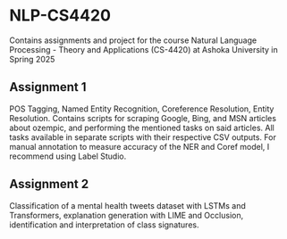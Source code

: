# NLP-CS4420
Contains assignments and project for the course Natural Language Processing - Theory and Applications (CS-4420) at Ashoka University in Spring 2025

## Assignment 1
POS Tagging, Named Entity Recognition, Coreference Resolution, Entity Resolution. Contains scripts for scraping Google, Bing, and MSN articles about ozempic, and performing the mentioned tasks on said articles. All tasks available in separate scripts with their respective CSV outputs. For manual annotation to measure accuracy of the NER and Coref model, I recommend using Label Studio. 

## Assignment 2
Classification of a mental health tweets dataset with LSTMs and Transformers, explanation generation with LIME and Occlusion, identification and interpretation of class signatures. 
